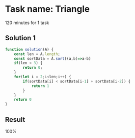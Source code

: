 # Task name: Triangle

120 minutes for 1 task

## Solution 1

```javascript
function solution(A) {
    const len = A.length;
    const sortData = A.sort((a,b)=>a-b)
    if(len < 3) {
        return 0;
    }
    for(let i = 2;i<len;i++) {
        if(sortData[i] < sortData[i-1] + sortData[i-2]) {
            return 1
        }
    }
    return 0
}
```

## Result 

100%
